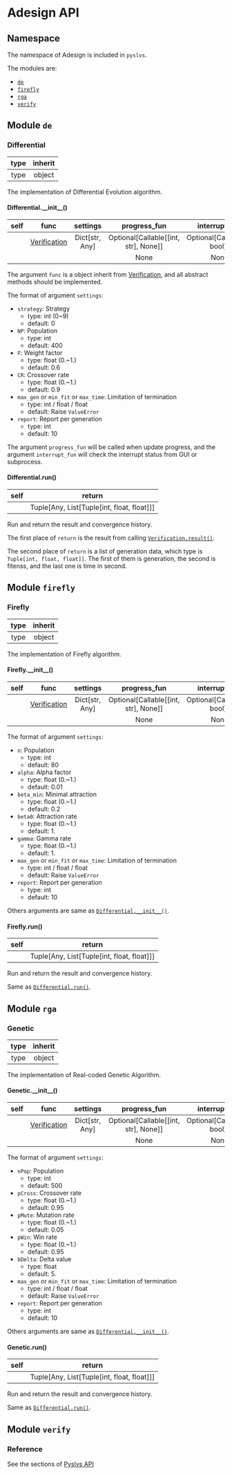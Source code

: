 # Adesign API

## Namespace

The namespace of Adesign is included in `pyslvs`.

The modules are:

+ [`de`](#module-de)
+ [`firefly`](#module-firefly)
+ [`rga`](#module-rga)
+ [`verify`](#module-verify)

## Module `de`

### Differential

| type | inherit |
|:----:|:-------:|
| type | object |

The implementation of Differential Evolution algorithm.

#### Differential.\_\_init__()

| self | func | settings | progress_fun | interrupt_fun | return |
|:----:|:----:|:--------:|:------------:|:-------------:|:------:|
| | [Verification] | Dict[str, Any] | Optional[Callable[[int, str], None]] | Optional[Callable[[], bool]] | None |
| | | | None | None | |

The argument `func` is a object inherit from [Verification],
and all abstract methods should be implemented.

The format of argument `settings`:

+ `strategy`: Strategy
    + type: int (0~9)
    + default: 0
+ `NP`: Population
    + type: int
    + default: 400
+ `F`: Weight factor
    + type: float (0.~1.)
    + default: 0.6
+ `CR`: Crossover rate
    + type: float (0.~1.)
    + default: 0.9
+ `max_gen` or `min_fit` or `max_time`: Limitation of termination
    + type: int / float / float
    + default: Raise `ValueError`
+ `report`: Report per generation
    + type: int
    + default: 10

The argument `progress_fun` will be called when update progress,
and the argument `interrupt_fun` will check the interrupt status from GUI or subprocess.

#### Differential.run()

| self | return |
|:----:|:------:|
| | Tuple[Any, List[Tuple[int, float, float]]] |

Run and return the result and convergence history.

The first place of `return` is the result from calling [`Verification.result()`](pyslvs-api.md#verificationresult).

The second place of `return` is a list of generation data,
which type is `Tuple[int, float, float]]`.
The first of them is generation,
the second is fitenss, and the last one is time in second.

## Module `firefly`

### Firefly

| type | inherit |
|:----:|:-------:|
| type | object |

The implementation of Firefly algorithm.

#### Firefly.\_\_init__()

| self | func | settings | progress_fun | interrupt_fun | return |
|:----:|:----:|:--------:|:------------:|:-------------:|:------:|
| | [Verification] | Dict[str, Any] | Optional[Callable[[int, str], None]] | Optional[Callable[[], bool]] | None |
| | | | None | None | |

The format of argument `settings`:

+ `n`: Population
    + type: int
    + default: 80
+ `alpha`: Alpha factor
    + type: float (0.~1.)
    + default: 0.01
+ `beta_min`: Minimal attraction
    + type: float (0.~1.)
    + default: 0.2
+ `beta0`: Attraction rate
    + type: float (0.~1.)
    + default: 1.
+ `gamma`: Gamma rate
    + type: float (0.~1.)
    + default: 1.
+ `max_gen` or `min_fit` or `max_time`: Limitation of termination
    + type: int / float / float
    + default: Raise `ValueError`
+ `report`: Report per generation
    + type: int
    + default: 10

Others arguments are same as [`Differential.__init__()`](#differential9595init__).

#### Firefly.run()

| self | return |
|:----:|:------:|
| | Tuple[Any, List[Tuple[int, float, float]]] |

Run and return the result and convergence history.

Same as [`Differential.run()`](#differentialrun).

## Module `rga`

### Genetic

| type | inherit |
|:----:|:-------:|
| type | object |

The implementation of Real-coded Genetic Algorithm.

#### Genetic.\_\_init__()

| self | func | settings | progress_fun | interrupt_fun | return |
|:----:|:----:|:--------:|:------------:|:-------------:|:------:|
| | [Verification] | Dict[str, Any] | Optional[Callable[[int, str], None]] | Optional[Callable[[], bool]] | None |
| | | | None | None | |

The format of argument `settings`:

+ `nPop`: Population
    + type: int
    + default: 500
+ `pCross`: Crossover rate
    + type: float (0.~1.)
    + default: 0.95
+ `pMute`: Mutation rate
    + type: float (0.~1.)
    + default: 0.05
+ `pWin`: Win rate
    + type: float (0.~1.)
    + default: 0.95
+ `bDelta`: Delta value
    + type: float
    + default: 5.
+ `max_gen` or `min_fit` or `max_time`: Limitation of termination
    + type: int / float / float
    + default: Raise `ValueError`
+ `report`: Report per generation
    + type: int
    + default: 10

Others arguments are same as [`Differential.__init__()`](#differential9595init__).

#### Genetic.run()

| self | return |
|:----:|:------:|
| | Tuple[Any, List[Tuple[int, float, float]]] |

Run and return the result and convergence history.

Same as [`Differential.run()`](#differentialrun).

## Module `verify`

### Reference

See the sections of [Pyslvs API](pyslvs-api.md#module-verify)

[Verification]: pyslvs-api.md#verification
